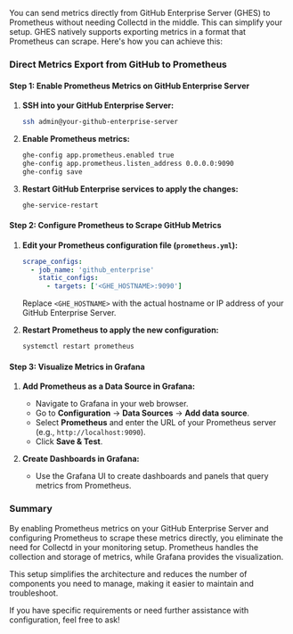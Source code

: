 You can send metrics directly from GitHub Enterprise Server (GHES) to Prometheus without needing Collectd in the middle. This can simplify your setup. GHES natively supports exporting metrics in a format that Prometheus can scrape. Here's how you can achieve this:

### Direct Metrics Export from GitHub to Prometheus

#### Step 1: Enable Prometheus Metrics on GitHub Enterprise Server

1. **SSH into your GitHub Enterprise Server:**
   ```bash
   ssh admin@your-github-enterprise-server
   ```

2. **Enable Prometheus metrics:**
   ```bash
   ghe-config app.prometheus.enabled true
   ghe-config app.prometheus.listen_address 0.0.0.0:9090
   ghe-config save
   ```

3. **Restart GitHub Enterprise services to apply the changes:**
   ```bash
   ghe-service-restart
   ```

#### Step 2: Configure Prometheus to Scrape GitHub Metrics

1. **Edit your Prometheus configuration file (`prometheus.yml`):**
   ```yaml
   scrape_configs:
     - job_name: 'github_enterprise'
       static_configs:
         - targets: ['<GHE_HOSTNAME>:9090']
   ```
   Replace `<GHE_HOSTNAME>` with the actual hostname or IP address of your GitHub Enterprise Server.

2. **Restart Prometheus to apply the new configuration:**
   ```bash
   systemctl restart prometheus
   ```

#### Step 3: Visualize Metrics in Grafana

1. **Add Prometheus as a Data Source in Grafana:**
   - Navigate to Grafana in your web browser.
   - Go to **Configuration** -> **Data Sources** -> **Add data source**.
   - Select **Prometheus** and enter the URL of your Prometheus server (e.g., `http://localhost:9090`).
   - Click **Save & Test**.

2. **Create Dashboards in Grafana:**
   - Use the Grafana UI to create dashboards and panels that query metrics from Prometheus.

### Summary

By enabling Prometheus metrics on your GitHub Enterprise Server and configuring Prometheus to scrape these metrics directly, you eliminate the need for Collectd in your monitoring setup. Prometheus handles the collection and storage of metrics, while Grafana provides the visualization.

This setup simplifies the architecture and reduces the number of components you need to manage, making it easier to maintain and troubleshoot.

If you have specific requirements or need further assistance with configuration, feel free to ask!